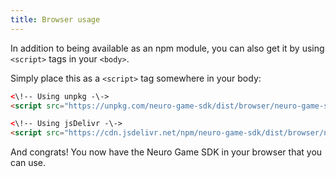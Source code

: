 ```yaml
---
title: Browser usage
---
```


In addition to being available as an npm module, you can also get it by using `<script>` tags in your `<body>`.

Simply place this as a `<script>` tag somewhere in your body:

```html
<\!-- Using unpkg -\->
<script src="https://unpkg.com/neuro-game-sdk/dist/browser/neuro-game-sdk.min.js"></script>

<\!-- Using jsDelivr -\->
<script src="https://cdn.jsdelivr.net/npm/neuro-game-sdk/dist/browser/neuro-game-sdk.min.js"></script>
```

And congrats! You now have the Neuro Game SDK in your browser that you can use.
